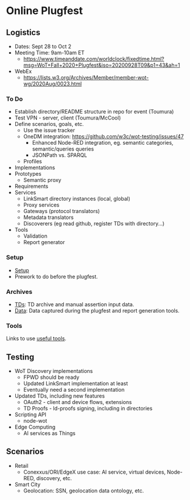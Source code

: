 # Online Plugfest 

## Logistics
* Dates: Sept 28 to Oct 2
* Meeting Time: 9am-10am ET
   - https://www.timeanddate.com/worldclock/fixedtime.html?msg=WoT+Fall+2020+Plugfest&iso=20200928T09&p1=43&ah=1
* WebEx
   - https://lists.w3.org/Archives/Member/member-wot-wg/2020Aug/0023.html
   
### To Do
* Establish directory/README structure in repo for event (Toumura)
* Test VPN - server, client (Toumura/McCool)
* Define scenarios, goals, etc.
    - Use the issue tracker
    - OneDM integration: https://github.com/w3c/wot-testing/issues/47
        * Enhanced Node-RED integration, eg. semantic categories, semantic/queries queries
        * JSONPath vs. SPARQL
    - Profiles
* Implementations
* Prototypes
    - Semantic proxy
* Requirements
* Services 
    - LinkSmart directory instances (local, global)
    - Proxy services
    - Gateways (protocol translators)
    - Metadata translators
    - Discoverers (eg read github, register TDs with directory...)
* Tools
    - Validation
    - Report generator

### Setup
* [Setup](setup.md)
* Prework to do before the plugfest.

### Archives
* [TDs](TDs/README.md): TD archive and manual assertion input data.
* [Data](data/README.md): Data captured during the plugfest and report generation tools. 

### Tools
Links to use [useful tools](tools/README.md).

## Testing
* WoT Discovery implementations
   - FPWD should be ready
   - Updated LinkSmart implementation at least
   - Eventually need a second implementation
* Updated TDs, including new features
   - OAuth2 - client and device flows, extensions
   - TD Proofs - ld-proofs signing, including in directories
* Scripting API
   - node-wot
* Edge Computing
   - AI services as Things

## Scenarios
* Retail
   - Conexxus/ORI/EdgeX use case: AI service, virtual devices, Node-RED, discovery, etc.
* Smart City
   - Geolocation: SSN, geolocation data ontology, etc.
